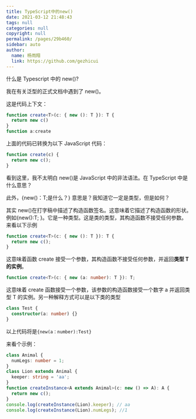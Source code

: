 ```yaml
---
title: TypeScript中的new()
date: 2021-03-12 21:48:43
tags: null
categories: null
copyright: null
permalink: /pages/29b460/
sidebar: auto
author:
  name: 杨雨翔
  link: https://github.com/gezhicui
---
```


什么是 Typescript 中的 new()?

我在有关泛型的正式文档中遇到了 new()。

这是代码上下文：

```ts
function create<T>(c: { new (): T }): T {
  return new c()
}
function a:create
```

上面的代码已转换为以下 JavaScript 代码：

```ts
function create(c) {
  return new c();
}
```

看到这里，我不太明白 new()是 JavaScript 中的非法语法。在 TypeScript 中是什么意思？

此外，{new()：T;是什么？} 意思是？我知道它一定是类型，但是如何？

其实 new()在打字稿中描述了构造函数签名。这意味着它描述了构造函数的形状。例如{new():T; }。它是一种类型。这是类的类型，其构造函数不接受任何参数。来看以下示例

```ts
function create<T>(c: { new (): T }): T {
  return new c();
}
```

这意味着函数 create 接受一个参数，其构造函数不接受任何参数，并返回**类型 T 的实例**。

```ts
function create<T>(c: { new (a: number): T }): T;
```

这意味着 create 函数接受一个参数，该参数的构造函数接受一个数字 a 并返回类型 T 的实例。另一种解释方式可以是以下类的类型

```ts
class Test {
  constructor(a: number) {}
}
```

以上代码将是`{new(a：number):Test}`

来看个示例：

```ts
class Animal {
  numLegs: number = 1;
}
class Lion extends Animal {
  keeper: string = 'aa';
}
function createInstance<A extends Animal>(c: new () => A): A {
  return new c();
}
console.log(createInstance(Lion).keeper); // aa
console.log(createInstance(Lion).numLegs); //1
```
